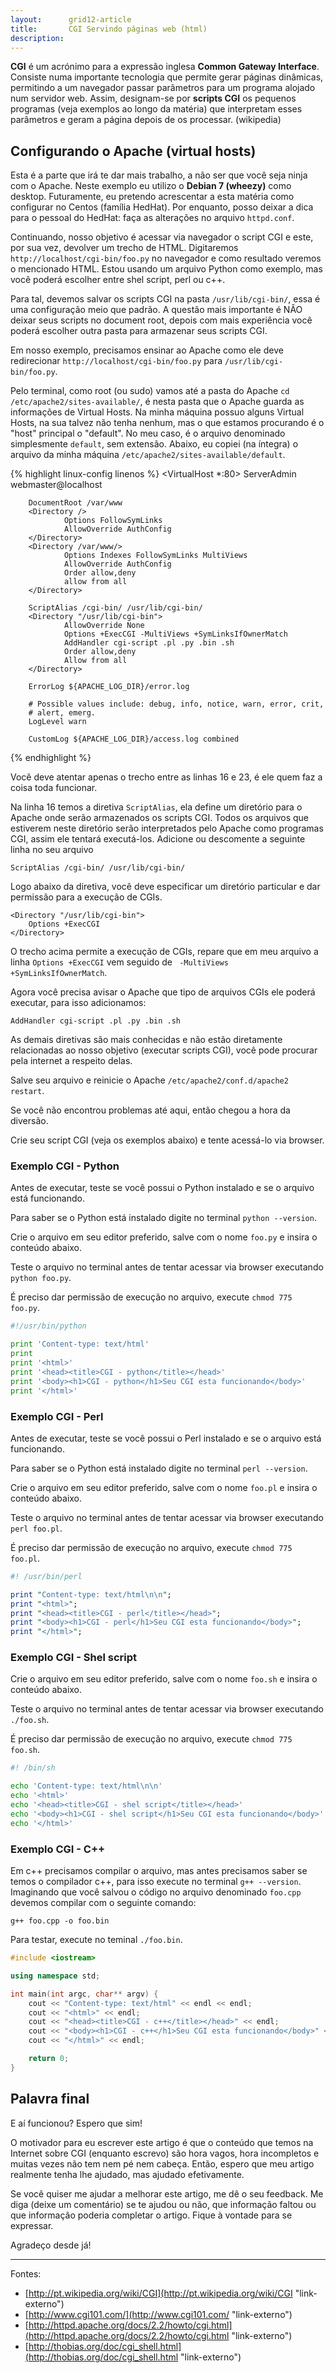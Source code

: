 ```yaml
---
layout:      grid12-article
title:       CGI Servindo páginas web (html)
description: 
---
```


__CGI__ é um acrónimo para a expressão inglesa __Common Gateway Interface__. Consiste numa importante tecnologia que 
permite gerar páginas dinâmicas, permitindo a um navegador passar parâmetros para um programa alojado num servidor web.
Assim, designam-se por __scripts CGI__ os pequenos programas (veja exemplos ao longo da matéria) que interpretam esses
parâmetros e geram a página depois de os processar. (wikipedia)


Configurando o Apache (virtual hosts)
---

Esta é a parte que irá te dar mais trabalho, a não ser que você seja ninja com o Apache. Neste exemplo eu utilizo o
__Debian 7 (wheezy)__ como desktop. Futuramente, eu pretendo acrescentar a esta matéria como configurar no Centos (família
HedHat). Por enquanto, posso deixar a dica para o pessoal do HedHat: faça as alterações no arquivo `httpd.conf`.

Continuando, nosso objetivo é acessar via navegador o script CGI e este, por sua vez, devolver um trecho de HTML. Digitaremos 
`http://localhost/cgi-bin/foo.py` no navegador e como resultado veremos o mencionado HTML. Estou usando um arquivo Python
como exemplo, mas você poderá escolher entre shel script, perl ou c++.

Para tal, devemos salvar os scripts CGI na pasta `/usr/lib/cgi-bin/`, essa é uma configuração meio que padrão. A questão
mais importante é NÂO deixar seus scripts no document root, depois com mais experiência você poderá escolher outra pasta
para armazenar seus scripts CGI.

Em nosso exemplo, precisamos ensinar ao Apache como ele deve redirecionar `http://localhost/cgi-bin/foo.py` para
`/usr/lib/cgi-bin/foo.py`.

Pelo terminal, como root (ou sudo) vamos até a pasta do Apache `cd /etc/apache2/sites-available/`, é nesta pasta que
o Apache guarda as informações de Virtual Hosts. Na minha máquina possuo alguns Virtual Hosts, na sua talvez não tenha
nenhum, mas o que estamos procurando é o "host" principal o "default". No meu caso, é o arquivo denominado simplesmente
`default`, sem extensão. Abaixo, eu copiei (na íntegra) o arquivo da minha máquina `/etc/apache2/sites-available/default`.

{% highlight linux-config linenos %} 
<VirtualHost *:80>
        ServerAdmin webmaster@localhost

        DocumentRoot /var/www
        <Directory />
                Options FollowSymLinks
                AllowOverride AuthConfig
        </Directory>
        <Directory /var/www/>
                Options Indexes FollowSymLinks MultiViews
                AllowOverride AuthConfig
                Order allow,deny
                allow from all
        </Directory>

        ScriptAlias /cgi-bin/ /usr/lib/cgi-bin/
        <Directory "/usr/lib/cgi-bin">
                AllowOverride None
                Options +ExecCGI -MultiViews +SymLinksIfOwnerMatch
                AddHandler cgi-script .pl .py .bin .sh
                Order allow,deny
                Allow from all
        </Directory>

        ErrorLog ${APACHE_LOG_DIR}/error.log

        # Possible values include: debug, info, notice, warn, error, crit,
        # alert, emerg.
        LogLevel warn

        CustomLog ${APACHE_LOG_DIR}/access.log combined
</VirtualHost>
{% endhighlight %}

Você deve atentar apenas o trecho entre as linhas 16 e 23, é ele quem faz a coisa toda funcionar.

Na linha 16 temos a diretiva `ScriptAlias`, ela define um diretório para o Apache onde serão armazenados os scripts CGI.
Todos os arquivos que estiverem neste diretório serão interpretados pelo Apache como programas CGI, assim ele tentará 
executá-los. Adicione ou descomente a seguinte linha no seu arquivo 

    ScriptAlias /cgi-bin/ /usr/lib/cgi-bin/ 

Logo abaixo da diretiva, você deve especificar um diretório particular e dar permissão para a execução de CGIs.

    <Directory "/usr/lib/cgi-bin">
        Options +ExecCGI
    </Directory>

O trecho acima permite a execução de CGIs, repare que em meu arquivo a linha `Options +ExecCGI` vem seguido de 
` -MultiViews +SymLinksIfOwnerMatch`.

Agora você precisa avisar o Apache que tipo de arquivos CGIs ele poderá executar, para isso adicionamos:

    AddHandler cgi-script .pl .py .bin .sh

As demais diretivas são mais conhecidas e não estão diretamente relacionadas ao nosso objetivo (executar scripts CGI),
você pode procurar pela internet a respeito delas.

Salve seu arquivo e reinicie o Apache `/etc/apache2/conf.d/apache2 restart`.

Se você não encontrou problemas até aqui, então chegou a hora da diversão.

Crie seu script CGI (veja os exemplos abaixo) e tente acessá-lo via browser.



### Exemplo CGI - Python

Antes de executar, teste se você possui o Python instalado e se o arquivo está funcionando.

Para saber se o Python está instalado digite no terminal `python --version`.

Crie o arquivo em seu editor preferido, salve com o nome `foo.py` e insira o conteúdo abaixo.

Teste o arquivo no terminal antes de tentar acessar via browser executando `python foo.py`.

É preciso dar permissão de execução no arquivo, execute `chmod 775 foo.py`.

```python
#!/usr/bin/python

print 'Content-type: text/html'
print
print '<html>'
print '<head><title>CGI - python</title></head>'
print '<body><h1>CGI - python</h1>Seu CGI esta funcionando</body>'
print '</html>'
```


### Exemplo CGI - Perl

Antes de executar, teste se você possui o Perl instalado e se o arquivo está funcionando.

Para saber se o Python está instalado digite no terminal `perl --version`.

Crie o arquivo em seu editor preferido, salve com o nome `foo.pl` e insira o conteúdo abaixo.

Teste o arquivo no terminal antes de tentar acessar via browser executando `perl foo.pl`.

É preciso dar permissão de execução no arquivo, execute `chmod 775 foo.pl`.

```perl
#! /usr/bin/perl

print "Content-type: text/html\n\n";
print "<html>";
print "<head><title>CGI - perl</title></head>";
print "<body><h1>CGI - perl</h1>Seu CGI esta funcionando</body>";
print "</html>";
```


### Exemplo CGI - Shel script


Crie o arquivo em seu editor preferido, salve com o nome `foo.sh` e insira o conteúdo abaixo.

Teste o arquivo no terminal antes de tentar acessar via browser executando `./foo.sh`.

É preciso dar permissão de execução no arquivo, execute `chmod 775 foo.sh`.

```sh
#! /bin/sh

echo 'Content-type: text/html\n\n'
echo '<html>'
echo '<head><title>CGI - shel script</title></head>'
echo '<body><h1>CGI - shel script</h1>Seu CGI esta funcionando</body>'
echo '</html>'
```



### Exemplo CGI - C++

Em c++ precisamos compilar o arquivo, mas antes precisamos saber se temos o compilador c++, para isso execute
no terminal  `g++ --version`. Imaginando que você salvou o código no arquivo denominado `foo.cpp` devemos compilar
com o seguinte comando:

    g++ foo.cpp -o foo.bin

Para testar, execute no teminal `./foo.bin`.

```cpp
#include <iostream>

using namespace std;

int main(int argc, char** argv) {
    cout << "Content-type: text/html" << endl << endl;
    cout << "<html>" << endl;
    cout << "<head><title>CGI - c++</title></head>" << endl;
    cout << "<body><h1>CGI - c++</h1>Seu CGI esta funcionando</body>" << endl;
    cout << "</html>" << endl;

    return 0;
}
```



Palavra final
---

E aí funcionou? Espero que sim!

O motivador para eu escrever este artigo é que o conteúdo que temos na Internet sobre CGI  (enquanto escrevo) são
hora vagos, hora incompletos e muitas vezes não tem nem pé nem cabeça. Então, espero que meu artigo realmente tenha lhe
ajudado, mas ajudado efetivamente.

Se você quiser me ajudar a melhorar este artigo, me dê o seu feedback. Me diga (deixe um comentário) se te ajudou ou 
não, que informação faltou ou que informação poderia completar o artigo. Fique à vontade para se expressar.

Agradeço desde já!


<hr>
Fontes:

- [http://pt.wikipedia.org/wiki/CGI](http://pt.wikipedia.org/wiki/CGI "link-externo")
- [http://www.cgi101.com/](http://www.cgi101.com/ "link-externo")
- [http://httpd.apache.org/docs/2.2/howto/cgi.html](http://httpd.apache.org/docs/2.2/howto/cgi.html "link-externo")
- [http://thobias.org/doc/cgi_shell.html](http://thobias.org/doc/cgi_shell.html "link-externo")
